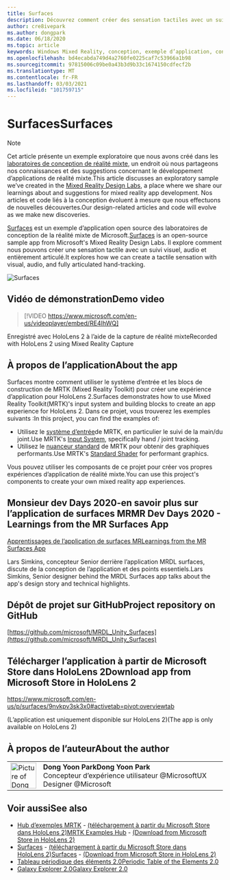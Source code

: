 ```yaml
---
title: Surfaces
description: Découvrez comment créer des sensation tactiles avec un suivi visuel, audio et articulé dans l’exemple d’application surfaces.
author: cre8ivepark
ms.author: dongpark
ms.date: 06/18/2020
ms.topic: article
keywords: Windows Mixed Reality, conception, exemple d’application, contrôles, MRTK, kit de préversion de réalité mixte, Unity, exemples d’applications, exemples d’applications, open source, Microsoft Store, HoloLens, casque de réalité mixte, casque Windows Mixed realisation, casque de réalité virtuelle
ms.openlocfilehash: bd4ecabda749d4a2760fe0225caf7c53966a1b98
ms.sourcegitcommit: 97815006c09be0a43b3d9b33c1674150cdfecf2b
ms.translationtype: MT
ms.contentlocale: fr-FR
ms.lasthandoff: 03/03/2021
ms.locfileid: "101759715"
---
```

# <a name="surfaces"></a><span data-ttu-id="1379d-104">Surfaces</span><span class="sxs-lookup"><span data-stu-id="1379d-104">Surfaces</span></span>

>[!NOTE]
><span data-ttu-id="1379d-105">Cet article présente un exemple exploratoire que nous avons créé dans les [laboratoires de conception de réalité mixte](https://github.com/Microsoft/MRDesignLabs_Unity), un endroit où nous partageons nos connaissances et des suggestions concernant le développement d’applications de réalité mixte.</span><span class="sxs-lookup"><span data-stu-id="1379d-105">This article discusses an exploratory sample we’ve created in the [Mixed Reality Design Labs](https://github.com/Microsoft/MRDesignLabs_Unity), a place where we share our learnings about and suggestions for mixed reality app development.</span></span> <span data-ttu-id="1379d-106">Nos articles et code liés à la conception évoluent à mesure que nous effectuons de nouvelles découvertes.</span><span class="sxs-lookup"><span data-stu-id="1379d-106">Our design-related articles and code will evolve as we make new discoveries.</span></span>

<span data-ttu-id="1379d-107">[Surfaces](https://github.com/microsoft/MRDL_Unity_Surfaces)  est un exemple d’application open source des laboratoires de conception de la réalité mixte de Microsoft.</span><span class="sxs-lookup"><span data-stu-id="1379d-107">[Surfaces](https://github.com/microsoft/MRDL_Unity_Surfaces)  is an open-source sample app from Microsoft's Mixed Reality Design Labs.</span></span> <span data-ttu-id="1379d-108">Il explore comment nous pouvons créer une sensation tactile avec un suivi visuel, audio et entièrement articulé.</span><span class="sxs-lookup"><span data-stu-id="1379d-108">It explores how we can create a tactile sensation with visual, audio, and fully articulated hand-tracking.</span></span>

![Surfaces](images/MRDL_Surfaces_1.jpg)

## <a name="demo-video"></a><span data-ttu-id="1379d-110">Vidéo de démonstration</span><span class="sxs-lookup"><span data-stu-id="1379d-110">Demo video</span></span> 

> [!VIDEO https://www.microsoft.com/en-us/videoplayer/embed/RE4IhWQ]

<span data-ttu-id="1379d-111">Enregistré avec HoloLens 2 à l’aide de la capture de réalité mixte</span><span class="sxs-lookup"><span data-stu-id="1379d-111">Recorded with HoloLens 2 using Mixed Reality Capture</span></span>

## <a name="about-the-app"></a><span data-ttu-id="1379d-112">À propos de l’application</span><span class="sxs-lookup"><span data-stu-id="1379d-112">About the app</span></span>

<span data-ttu-id="1379d-113">Surfaces montre comment utiliser le système d’entrée et les blocs de construction de MRTK (Mixed Reality Toolkit) pour créer une expérience d’application pour HoloLens 2.</span><span class="sxs-lookup"><span data-stu-id="1379d-113">Surfaces demonstrates how to use Mixed Reality Toolkit(MRTK)'s input system and building blocks to create an app experience for HoloLens 2.</span></span> <span data-ttu-id="1379d-114">Dans ce projet, vous trouverez les exemples suivants :</span><span class="sxs-lookup"><span data-stu-id="1379d-114">In this project, you can find the examples of:</span></span>
- <span data-ttu-id="1379d-115">Utilisez le [système d’entrée](https://docs.microsoft.com/windows/mixed-reality/mrtk-docs/features/input/overview.md)de MRTK, en particulier le suivi de la main/du joint.</span><span class="sxs-lookup"><span data-stu-id="1379d-115">Use MRTK's [Input System](https://docs.microsoft.com/windows/mixed-reality/mrtk-docs/features/input/overview.md), specifically hand / joint tracking.</span></span>
- <span data-ttu-id="1379d-116">Utilisez le [nuanceur standard](https://docs.microsoft.com/windows/mixed-reality/mrtk-docs/configuration/mrtk-standard-shader.md) de MRTK pour obtenir des graphiques performants.</span><span class="sxs-lookup"><span data-stu-id="1379d-116">Use MRTK's [Standard Shader](https://docs.microsoft.com/windows/mixed-reality/mrtk-docs/configuration/mrtk-standard-shader.md) for performant graphics.</span></span>

<span data-ttu-id="1379d-117">Vous pouvez utiliser les composants de ce projet pour créer vos propres expériences d’application de réalité mixte.</span><span class="sxs-lookup"><span data-stu-id="1379d-117">You can use this project's components to create your own mixed reality app experiences.</span></span>

## <a name="mr-dev-days-2020---learnings-from-the-mr-surfaces-app"></a><span data-ttu-id="1379d-118">Monsieur dev Days 2020-en savoir plus sur l’application de surfaces MR</span><span class="sxs-lookup"><span data-stu-id="1379d-118">MR Dev Days 2020 - Learnings from the MR Surfaces App</span></span>

[<span data-ttu-id="1379d-119">Apprentissages de l’application de surfaces MR</span><span class="sxs-lookup"><span data-stu-id="1379d-119">Learnings from the MR Surfaces App</span></span>](https://channel9.msdn.com/Shows/Docs-Mixed-Reality/Learnings-from-the-MR-Surfaces-App)

<span data-ttu-id="1379d-120">Lars Simkins, concepteur Senior derrière l’application MRDL surfaces, discute de la conception de l’application et des points essentiels.</span><span class="sxs-lookup"><span data-stu-id="1379d-120">Lars Simkins, Senior designer behind the MRDL Surfaces app talks about the app's design story and technical highlights.</span></span>

## <a name="project-repository-on-github"></a><span data-ttu-id="1379d-121">Dépôt de projet sur GitHub</span><span class="sxs-lookup"><span data-stu-id="1379d-121">Project repository on GitHub</span></span>

[https://github.com/microsoft/MRDL_Unity_Surfaces](https://github.com/microsoft/MRDL_Unity_Surfaces)

## <a name="download-app-from-microsoft-store-in-hololens-2"></a><span data-ttu-id="1379d-122">Télécharger l’application à partir de Microsoft Store dans HoloLens 2</span><span class="sxs-lookup"><span data-stu-id="1379d-122">Download app from Microsoft Store in HoloLens 2</span></span>

https://www.microsoft.com/en-us/p/surfaces/9nvkpv3sk3x0#activetab=pivot:overviewtab

<span data-ttu-id="1379d-123">(L’application est uniquement disponible sur HoloLens 2)</span><span class="sxs-lookup"><span data-stu-id="1379d-123">(The app is only available on HoloLens 2)</span></span>

## <a name="about-the-author"></a><span data-ttu-id="1379d-124">À propos de l’auteur</span><span class="sxs-lookup"><span data-stu-id="1379d-124">About the author</span></span>

<table style="border-collapse:collapse" padding-left="0px">
<tr>
<td style="border-style: none" width="60px"><img alt="Picture of Dong Yoon Park" width="60" height="60" src="images/dongyoonpark.jpg"></td>
<td style="border-style: none"><span data-ttu-id="1379d-125"><b>Dong Yoon Park</b></span><span class="sxs-lookup"><span data-stu-id="1379d-125"><b>Dong Yoon Park</b></span></span><br><span data-ttu-id="1379d-126">Concepteur d’expérience utilisateur @Microsoft</span><span class="sxs-lookup"><span data-stu-id="1379d-126">UX Designer @Microsoft</span></span></td>
</tr>
</table>

## <a name="see-also"></a><span data-ttu-id="1379d-127">Voir aussi</span><span class="sxs-lookup"><span data-stu-id="1379d-127">See also</span></span>

* <span data-ttu-id="1379d-128">[Hub d’exemples MRTK](https://docs.microsoft.com/windows/mixed-reality/mrtk-docs/features/example-scenes/example-hub.md) - [(téléchargement à partir du Microsoft Store dans HoloLens 2)](https://www.microsoft.com/en-us/p/mrtk-examples-hub/9mv8c39l2sj4)</span><span class="sxs-lookup"><span data-stu-id="1379d-128">[MRTK Examples Hub](https://docs.microsoft.com/windows/mixed-reality/mrtk-docs/features/example-scenes/example-hub.md) - [(Download from Microsoft Store in HoloLens 2)](https://www.microsoft.com/en-us/p/mrtk-examples-hub/9mv8c39l2sj4)</span></span>
* <span data-ttu-id="1379d-129">[Surfaces](sampleapp-surfaces.md) - [(téléchargement à partir du Microsoft Store dans HoloLens 2)](https://www.microsoft.com/en-us/p/surfaces/9nvkpv3sk3x0)</span><span class="sxs-lookup"><span data-stu-id="1379d-129">[Surfaces](sampleapp-surfaces.md) - [(Download from Microsoft Store in HoloLens 2)](https://www.microsoft.com/en-us/p/surfaces/9nvkpv3sk3x0)</span></span>
* [<span data-ttu-id="1379d-130">Tableau périodique des éléments 2.0</span><span class="sxs-lookup"><span data-stu-id="1379d-130">Periodic Table of the Elements 2.0</span></span>](https://medium.com/@dongyoonpark/bringing-the-periodic-table-of-the-elements-app-to-hololens-2-with-mrtk-v2-a6e3d8362158)
* [<span data-ttu-id="1379d-131">Galaxy Explorer 2.0</span><span class="sxs-lookup"><span data-stu-id="1379d-131">Galaxy Explorer 2.0</span></span>](galaxy-explorer-update.md)
